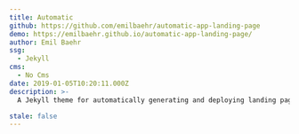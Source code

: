 ```yaml
---
title: Automatic
github: https://github.com/emilbaehr/automatic-app-landing-page
demo: https://emilbaehr.github.io/automatic-app-landing-page/
author: Emil Baehr
ssg:
  - Jekyll
cms:
  - No Cms
date: 2019-01-05T10:20:11.000Z
description: >-
  A Jekyll theme for automatically generating and deploying landing page sites for mobile apps.

stale: false
---
```

